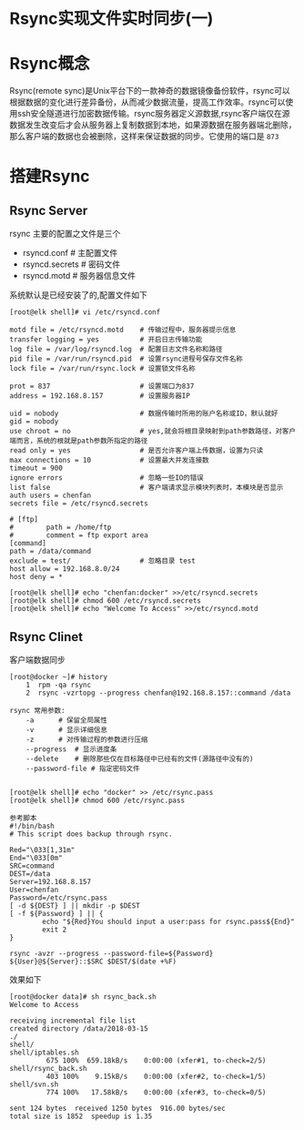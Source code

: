 # Rsync实现文件实时同步(一)

# Rsync概念

Rsync(remote sync)是Unix平台下的一款神奇的数据镜像备份软件，rsync可以根据数据的变化进行差异备份，从而减少数据流量，提高工作效率。rsync可以使用ssh安全隧道进行加密数据传输。rsync服务器定义源数据,rsync客户端仅在源数据发生改变后才会从服务器上复制数据到本地，如果源数据在服务器端北删除，那么客户端的数据也会被删除，这样来保证数据的同步。它使用的端口是 `873` 

# 搭建Rsync

## Rsync Server

rsync 主要的配置之文件是三个
- rsyncd.conf # 主配置文件
- rsyncd.secrets # 密码文件
- rsyncd.motd # 服务器信息文件

系统默认是已经安装了的,配置文件如下

```linux
[root@elk shell]# vi /etc/rsyncd.conf

motd file = /etc/rsyncd.motd 	# 传输过程中，服务器提示信息
transfer logging = yes		    # 开启日志传输功能
log file = /var/log/rsyncd.log  # 配置日志文件名称和路径
pid file = /var/run/rsyncd.pid  # 设置rsync进程号保存文件名称
lock file = /var/run/rsync.lock # 设置锁文件名称

prot = 837 						# 设置端口为837
address = 192.168.8.157			# 设置服务器IP

uid = nobody					# 数据传输时所用的账户名称或ID，默认就好
gid = nobody		
use chroot = no 				# yes,就会将根目录映射到path参数路径，对客户端而言，系统的根就是path参数所指定的路径
read only = yes 				# 是否允许客户端上传数据，设置为只读
max connections = 10			# 设置最大并发连接数
timeout = 900					
ignore errors					# 忽略一些IO的错误
list false						# 客户端请求显示模块列表时，本模块是否显示
auth users = chenfan
secrets file = /etc/rsyncd.secrets

# [ftp]
#        path = /home/ftp
#        comment = ftp export area
[command]
path = /data/command
exclude = test/ 				# 忽略目录 test
host allow = 192.168.8.0/24
host deny = *
```

```shell
[root@elk shell]# echo "chenfan:docker" >>/etc/rsyncd.secrets
[root@elk shell]# chmod 600 /etc/rsyncd.secrets
[root@elk shell]# echo "Welcome To Access" >>/etc/rsyncd.motd
```
## Rsync Clinet

客户端数据同步

```
[root@docker ~]# history
    1  rpm -qa rsync
    2  rsync -vzrtopg --progress chenfan@192.168.8.157::command /data

rsync 常用参数:
	-a 		# 保留全局属性
	-v 		# 显示详细信息
	-z		# 对传输过程的参数进行压缩
	--progress	# 显示进度条
	--delete	# 删除那些仅在目标路径中已经有的文件(源路径中没有的)
	--password-file # 指定密码文件


[root@elk shell]# echo "docker" >> /etc/rsync.pass
[root@elk shell]# chmod 600 /etc/rsync.pass

参考脚本
#!/bin/bash
# This script does backup through rsync.

Red="\033[1,31m"
End="\033[0m"
SRC=command
DEST=/data
Server=192.168.8.157
User=chenfan
Password=/etc/rsync.pass
[ -d ${DEST} ] || mkdir -p $DEST
[ -f ${Password} ] || {
        echo "${Red}You should input a user:pass for rsync.pass${End}"
        exit 2
}

rsync -avzr --progress --password-file=${Password} ${User}@${Server}::$SRC $DEST/$(date +%F)
```

效果如下
```
[root@docker data]# sh rsync_back.sh 
Welcome to Access

receiving incremental file list
created directory /data/2018-03-15
./
shell/
shell/iptables.sh
         675 100%  659.18kB/s    0:00:00 (xfer#1, to-check=2/5)
shell/rsync_back.sh
         403 100%    9.15kB/s    0:00:00 (xfer#2, to-check=1/5)
shell/svn.sh
         774 100%   17.58kB/s    0:00:00 (xfer#3, to-check=0/5)

sent 124 bytes  received 1250 bytes  916.00 bytes/sec
total size is 1852  speedup is 1.35
```